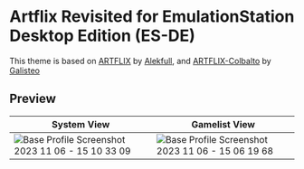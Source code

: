 # Artflix Revisited for EmulationStation Desktop Edition (ES-DE)

This theme is based on [ARTFLIX](https://github.com/fagnerpc/Alekfull-ARTFLIX/) by [Alekfull](https://github.com/fagnerpc/), and [ARTFLIX-Colbalto](https://github.com/galisteogames/ARTFLIX-Cobalto/) by [Galisteo](https://github.com/galisteogames/)

## **Preview**

| System View | Gamelist View |
|----|----|
| ![Base Profile Screenshot 2023 11 06 - 15 10 33 09](https://github.com/TheGrizzMD/artflix-revisited-es-de/assets/39314057/a8f83875-26a7-426c-b372-93c725057188) | ![Base Profile Screenshot 2023 11 06 - 15 06 19 68](https://github.com/TheGrizzMD/artflix-revisited-es-de/assets/39314057/5d84de5e-2199-4788-98ff-b13b002df15a) |
